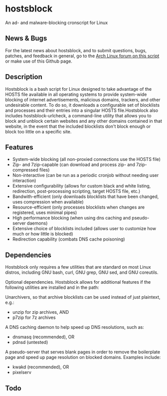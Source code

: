 hostsblock
==========
An ad- and malware-blocking cronscript for Linux

News & Bugs
-----------
For the latest news about hostsblock, and to submit questions, bugs, patches, and feedback in general, go to the [Arch Linux forum on this script](https://bbs.archlinux.org/viewtopic.php?id=139784) or make use of this Github page.

Description
-----------
Hostsblock is a bash script for Linux designed to take advantage of the HOSTS file available in all operating systems to provide system-wide blocking of internet advertisements, malicious domains, trackers, and other undesirable content. To do so, it downloads a configurable set of blocklists and processes and their entries into a singular HOSTS file.Hostsblock also includes hostsblock-urlcheck, a command-line utility that allows you to block and unblock certain websites and any other domains contained in that website, in the event that the included blocklists don't block enough or block too little on a specific site.

Features
--------
* System-wide blocking (all non-proxied connections use the HOSTS file)
* Zip- and 7zip-capable (can download and process zip- and 7zip-compressed files)
* Non-interactive (can be run as a periodic cronjob without needing user interaction)
* Extensive configurability (allows for custom black and white listing, redirection, post-processing scripting, target HOSTS file, etc.)
* Bandwith-efficient (only downloads blocklists that have been changed, uses compression when available)
* Resource-efficient (only processes blocklists when changes are registered, uses minimal pipes)
* High performance blocking (when using dns caching and pseudo-server daemons)
* Extensive choice of blocklists included (allows user to customize how much or how little is blocked)
* Redirection capability (combats DNS cache poisoning)

Dependencies
------------
Hostsblock only requires a few utilities that are standard on most Linux distros, including GNU bash, curl, GNU grep, GNU sed, and GNU coreutils.

Optional dependencies. Hostsblock allows for additional features if the following utilities are installed and in the path:

Unarchivers, so that archive blocklists can be used instead of just plaintext, e.g.:
* unzip for zip archives, AND
* p7zip for 7z archives

A DNS caching daemon to help speed up DNS resolutions, such as:
* dnsmasq (recommended), OR
* pdnsd (untested)

A pseudo-server that serves blank pages in order to remove the boilerplate page and speed up page resolution on blocked domains. Examples include:
* kwakd (recommended), OR
* pixelserv

Todo
----

